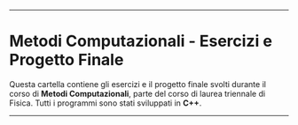 
---

# Metodi Computazionali - Esercizi e Progetto Finale

Questa cartella contiene gli esercizi e il progetto finale svolti durante il corso di **Metodi Computazionali**, parte del corso di laurea triennale di Fisica. Tutti i programmi sono stati sviluppati in **C++**.

---
